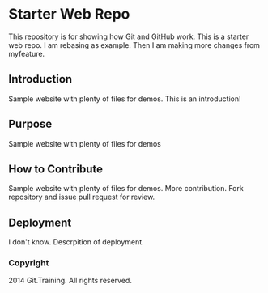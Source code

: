 # Starter Web Repo

This repository is for showing how Git and GitHub work. This is a starter web repo. I am rebasing as example. Then I am making more changes from myfeature.

## Introduction

Sample website with plenty of files for demos. This is an introduction!

## Purpose

Sample website with plenty of files for demos

## How to Contribute

Sample website with plenty of files for demos. More contribution. Fork repository and issue pull request for review.

## Deployment
I don't know. Descrpition of deployment.

### Copyright
2014 Git.Training. All rights reserved.